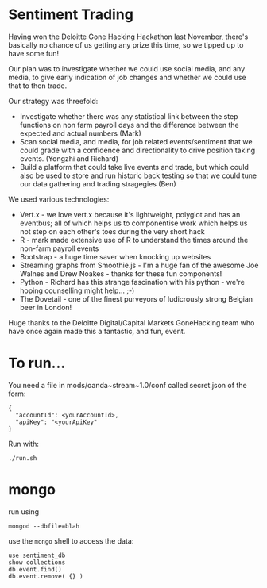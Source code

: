 # Sentiment Trading

Having won the Deloitte Gone Hacking Hackathon last November, there's basically
no chance of us getting any prize this time, so we tipped up to have some fun!

Our plan was to investigate whether we could use social media, and any media,
to give early indication of job changes and whether we could use that to then
trade.

Our strategy was threefold:

* Investigate whether there was any statistical link between the step functions
on non farm payroll days and the difference between the expected and actual
numbers (Mark)
* Scan social media, and media, for job related events/sentiment that we could
grade with a confidence and directionality to drive position taking events.
(Yongzhi and Richard)
* Build a platform that could take live events and trade, but which could also
be used to store and run historic back testing so that we could tune our data
gathering and trading stragegies (Ben)

We used various technologies:

* Vert.x - we love vert.x because it's lightweight, polyglot and has an eventbus;
all of which helps us to componentise work which helps us not step on each other's
toes during the very short hack
* R - mark made extensive use of R to understand the times around the non-farm
payroll events
* Bootstrap - a huge time saver when knocking up websites
* Streaming graphs from Smoothie.js - I'm a huge fan of the awesome Joe Walnes
and Drew Noakes - thanks for these fun components!
* Python - Richard has this strange fascination with his python - we're hoping
counselling might help... ;-)
* The Dovetail - one of the finest purveyors of ludicrously strong Belgian beer
in London!

Huge thanks to the Deloitte Digital/Capital Markets GoneHacking team who have
once again made this a fantastic, and fun, event.  

# To run...

You need a file in mods/oanda~stream~1.0/conf called secret.json of the form:

```
{
  "accountId": <yourAccountId>,
  "apiKey": "<yourApiKey"
}
```

Run with:

```
./run.sh
```

# mongo

run using

```
mongod --dbfile=blah
```

use the ```mongo``` shell to access the data:

```
use sentiment_db
show collections
db.event.find()
db.event.remove( {} )
```
